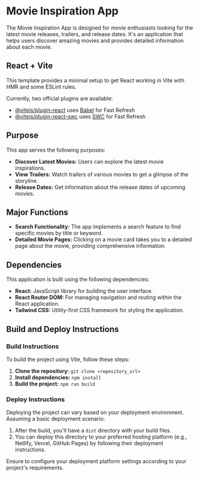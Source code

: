 # Movie Inspiration App

The Movie Inspiration App is designed for movie enthusiasts looking for the latest movie releases, trailers, and release dates. It's an application that helps users discover amazing movies and provides detailed information about each movie.

## React + Vite

This template provides a minimal setup to get React working in Vite with HMR and some ESLint rules.

Currently, two official plugins are available:

- [@vitejs/plugin-react](https://github.com/vitejs/vite-plugin-react/blob/main/packages/plugin-react/README.md) uses [Babel](https://babeljs.io/) for Fast Refresh
- [@vitejs/plugin-react-swc](https://github.com/vitejs/vite-plugin-react-swc) uses [SWC](https://swc.rs/) for Fast Refresh

## Purpose

This app serves the following purposes:
- **Discover Latest Movies:** Users can explore the latest movie inspirations.
- **View Trailers:** Watch trailers of various movies to get a glimpse of the storyline.
- **Release Dates:** Get information about the release dates of upcoming movies.

## Major Functions

- **Search Functionality:** The app implements a search feature to find specific movies by title or keyword.
- **Detailed Movie Pages:** Clicking on a movie card takes you to a detailed page about the movie, providing comprehensive information.

## Dependencies

This application is built using the following dependencies:
- **React:** JavaScript library for building the user interface.
- **React Router DOM:** For managing navigation and routing within the React application.
- **Tailwind CSS:** Utility-first CSS framework for styling the application.

## Build and Deploy Instructions

### Build Instructions

To build the project using Vite, follow these steps:
1. **Clone the repository:** `git clone <repository_url>`
2. **Install dependencies:** `npm install`
3. **Build the project:** `npm run build`

### Deploy Instructions

Deploying the project can vary based on your deployment environment. Assuming a basic deployment scenario:
1. After the build, you'll have a `dist` directory with your build files.
2. You can deploy this directory to your preferred hosting platform (e.g., Netlify, Vercel, GitHub Pages) by following their deployment instructions.

Ensure to configure your deployment platform settings according to your project's requirements.
